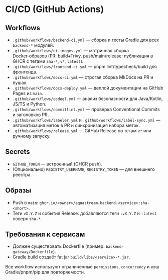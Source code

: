 # CI/CD (GitHub Actions)

## Workflows
- `.github/workflows/backend-ci.yml` — сборка и тесты Gradle для всех `backend-*` модулей.
- `.github/workflows/ci-images.yml` — матричная сборка Docker‑образов (PR: build+Trivy, push/main/release: публикация в GHCR с тегами `sha-*`, `v*`, `latest`).
- `.github/workflows/frontend-ci.yml` — pnpm lint/typecheck/build для фронтенда.
- `.github/workflows/docs-ci.yml` — строгая сборка MkDocs на PR и пушах.
- `.github/workflows/docs-deploy.yml` — деплой документации на GitHub Pages из `main`.
- `.github/workflows/codeql.yml` — анализ безопасности для Java/Kotlin, JS/TS и Python.
- `.github/workflows/commitlint.yml` — проверка Conventional Commits и заголовков PR.
- `.github/workflows/labeler.yml` и `.github/workflows/label-sync.yml` — автоматизация меток в PR и синхронизация набора меток.
- `.github/workflows/release.yml` — GitHub Release по тегам `v*` или ручному запуску.

## Secrets
- `GITHUB_TOKEN` — встроенный (GHCR push).
- (Опционально) `REGISTRY_USERNAME`, `REGISTRY_TOKEN` — для внешнего реестра.

## Образы
- Push в `main`: `ghcr.io/<owner>/aquastream-backend-<service>:sha-<short>`.
- Теги `vX.Y.Z` и события Release: добавляются теги `:vX.Y.Z` и `:latest` поверх `sha-*`.

## Требования к сервисам
- Должен существовать Dockerfile (пример: `backend-gateway/Dockerfile`).
- Gradle build создаёт fat jar `build/libs/<service>-*.jar`.

Все workflow используют ограниченные `permissions`, `concurrency` и кэш Gradle/pnpm/pip для повторяемости.
